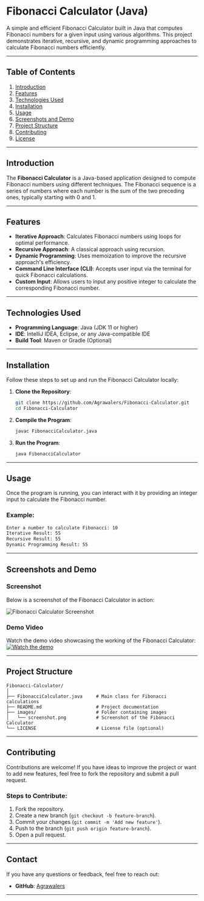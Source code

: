 # Fibonacci Calculator (Java)
 
A simple and efficient Fibonacci Calculator built in Java that computes Fibonacci numbers for a given input using various algorithms. This project demonstrates iterative, recursive, and dynamic programming approaches to calculate Fibonacci numbers efficiently.

---

## Table of Contents

1. [Introduction](#introduction)  
2. [Features](#features)  
3. [Technologies Used](#technologies-used)  
4. [Installation](#installation)  
5. [Usage](#usage)  
6. [Screenshots and Demo](#screenshots-and-demo)  
7. [Project Structure](#project-structure)  
8. [Contributing](#contributing)  
9. [License](#license)

---

## Introduction

The **Fibonacci Calculator** is a Java-based application designed to compute Fibonacci numbers using different techniques. The Fibonacci sequence is a series of numbers where each number is the sum of the two preceding ones, typically starting with 0 and 1.

---

## Features

- **Iterative Approach**: Calculates Fibonacci numbers using loops for optimal performance.
- **Recursive Approach**: A classical approach using recursion.
- **Dynamic Programming**: Uses memoization to improve the recursive approach's efficiency.
- **Command Line Interface (CLI)**: Accepts user input via the terminal for quick Fibonacci calculations.
- **Custom Input**: Allows users to input any positive integer to calculate the corresponding Fibonacci number.

---

## Technologies Used

- **Programming Language**: Java (JDK 11 or higher)
- **IDE**: IntelliJ IDEA, Eclipse, or any Java-compatible IDE
- **Build Tool**: Maven or Gradle (Optional)

---

## Installation

Follow these steps to set up and run the Fibonacci Calculator locally:

1. **Clone the Repository**:
   ```bash
   git clone https://github.com/Agrawalers/Fibonacci-Calculator.git
   cd Fibonacci-Calculator
   ```

2. **Compile the Program**:
   ```bash
   javac FibonacciCalculator.java
   ```

3. **Run the Program**:
   ```bash
   java FibonacciCalculator
   ```

---

## Usage

Once the program is running, you can interact with it by providing an integer input to calculate the Fibonacci number.

### Example:
```bash
Enter a number to calculate Fibonacci: 10
Iterative Result: 55
Recursive Result: 55
Dynamic Programming Result: 55
```

---

## Screenshots and Demo

### Screenshot
Below is a screenshot of the Fibonacci Calculator in action:

![Fibonacci Calculator Screenshot](images/screenshot.png)  


### Demo Video
Watch the demo video showcasing the working of the Fibonacci Calculator:  
[![Watch the demo](https://img.youtube.com/vi/VIDEO_ID/0.jpg)](https://www.youtube.com/watch?v=VIDEO_ID)  

---

## Project Structure

```
Fibonacci-Calculator/
│
├── FibonacciCalculator.java     # Main class for Fibonacci calculations
├── README.md                    # Project documentation
├── images/                      # Folder containing images
│   └── screenshot.png           # Screenshot of the Fibonacci Calculator
└── LICENSE                      # License file (optional)
```

---

## Contributing

Contributions are welcome! If you have ideas to improve the project or want to add new features, feel free to fork the repository and submit a pull request.

### Steps to Contribute:

1. Fork the repository.  
2. Create a new branch (`git checkout -b feature-branch`).  
3. Commit your changes (`git commit -m 'Add new feature'`).  
4. Push to the branch (`git push origin feature-branch`).  
5. Open a pull request.

---


## Contact

If you have any questions or feedback, feel free to reach out:

- **GitHub**: [Agrawalers](https://github.com/Agrawalers)

---
